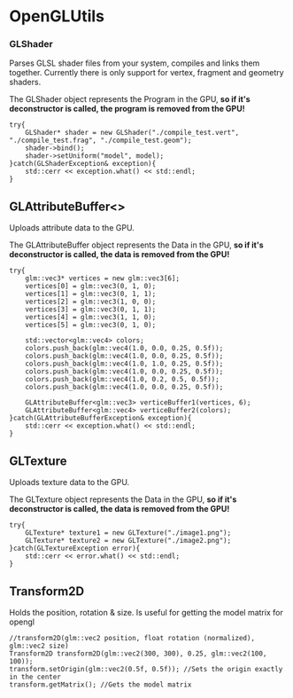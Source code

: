 # OpenGLUtils
### GLShader
Parses GLSL shader files from your system, compiles and links them together. 
Currently there is only support for vertex, fragment and geometry shaders.

The GLShader object represents the Program in the GPU, **so if it's deconstructor is called, the program is removed from the GPU!**

```
try{
    GLShader* shader = new GLShader("./compile_test.vert", "./compile_test.frag", "./compile_test.geom");
    shader->bind();
    shader->setUniform("model", model);
}catch(GLShaderException& exception){
    std::cerr << exception.what() << std::endl;
}
```

## GLAttributeBuffer<>

Uploads attribute data to the GPU.

The GLAttributeBuffer object represents the Data in the GPU, **so if it's deconstructor is called, the data is removed from the GPU!**

```
try{
    glm::vec3* vertices = new glm::vec3[6];
    vertices[0] = glm::vec3(0, 1, 0);
    vertices[1] = glm::vec3(0, 1, 1);
    vertices[2] = glm::vec3(1, 0, 0);
    vertices[3] = glm::vec3(0, 1, 1);
    vertices[4] = glm::vec3(1, 1, 0);
    vertices[5] = glm::vec3(0, 1, 0);

    std::vector<glm::vec4> colors;
    colors.push_back(glm::vec4(1.0, 0.0, 0.25, 0.5f));
    colors.push_back(glm::vec4(1.0, 0.0, 0.25, 0.5f));
    colors.push_back(glm::vec4(1.0, 1.0, 0.25, 0.5f));
    colors.push_back(glm::vec4(1.0, 0.0, 0.25, 0.5f));
    colors.push_back(glm::vec4(1.0, 0.2, 0.5, 0.5f));
    colors.push_back(glm::vec4(1.0, 0.0, 0.25, 0.5f));

    GLAttributeBuffer<glm::vec3> verticeBuffer1(vertices, 6);
    GLAttributeBuffer<glm::vec4> verticeBuffer2(colors);
}catch(GLAttributeBufferException& exception){
    std::cerr << exception.what() << std::endl;
}
```

## GLTexture
Uploads texture data to the GPU.

The GLTexture object represents the Data in the GPU, **so if it's deconstructor is called, the data is removed from the GPU!**

```
try{
    GLTexture* texture1 = new GLTexture("./image1.png");
    GLTexture* texture2 = new GLTexture("./image2.png");
}catch(GLTextureException error){
    std::cerr << error.what() << std::endl;
}
```

## Transform2D
Holds the position, rotation & size.
Is useful for getting the model matrix for opengl

```
//transform2D(glm::vec2 position, float rotation (normalized), glm::vec2 size)
Transform2D transform2D(glm::vec2(300, 300), 0.25, glm::vec2(100, 100));
transform.setOrigin(glm::vec2(0.5f, 0.5f)); //Sets the origin exactly in the center
transform.getMatrix(); //Gets the model matrix
```
